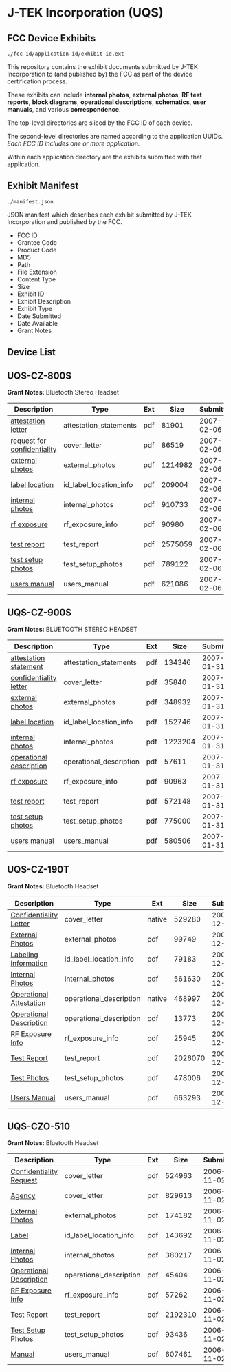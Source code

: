 # J-TEK Incorporation (UQS)
## FCC Device Exhibits

```
./fcc-id/application-id/exhibit-id.ext
```

This repository contains the exhibit documents submitted by J-TEK Incorporation to (and published by) the FCC as part of the device certification process.

These exhibits can include **internal photos**, **external photos**, **RF test reports**, **block diagrams**, **operational descriptions**, **schematics**, **user manuals**, and various **correspondence**.

The top-level directories are sliced by the FCC ID of each device.

The second-level directories are named according to the application UUIDs. *Each FCC ID includes one or more application.*

Within each application directory are the exhibits submitted with that application. 

## Exhibit Manifest

```
./manifest.json
```

JSON manifest which describes each exhibit submitted by J-TEK Incorporation and published by the FCC.

- FCC ID
- Grantee Code
- Product Code
- MD5
- Path
- File Extension
- Content Type
- Size
- Exhibit ID
- Exhibit Description
- Exhibit Type
- Date Submitted
- Date Available
- Grant Notes

## Device List
## UQS-CZ-800S
**Grant Notes:** Bluetooth Stereo Headset

| Description | Type | Ext | Size | Submitted | Available |
| ----------- | ---- | --- | ---- | --------- | --------- |
| [attestation letter](UQS-CZ-800S/3487927b4683243244ba7ea0df688911/755479.pdf) | attestation_statements | pdf | 81901 | 2007-02-06 | 2007-02-07 |
| [request for confidentiality](UQS-CZ-800S/3487927b4683243244ba7ea0df688911/755480.pdf) | cover_letter | pdf | 86519 | 2007-02-06 | 2007-02-07 |
| [external photos](UQS-CZ-800S/3487927b4683243244ba7ea0df688911/755481.pdf) | external_photos | pdf | 1214982 | 2007-02-06 | 2007-02-07 |
| [label location](UQS-CZ-800S/3487927b4683243244ba7ea0df688911/755483.pdf) | id_label_location_info | pdf | 209004 | 2007-02-06 | 2007-02-07 |
| [internal photos](UQS-CZ-800S/3487927b4683243244ba7ea0df688911/755482.pdf) | internal_photos | pdf | 910733 | 2007-02-06 | 2007-02-07 |
| [rf exposure](UQS-CZ-800S/3487927b4683243244ba7ea0df688911/755484.pdf) | rf_exposure_info | pdf | 90980 | 2007-02-06 | 2007-02-07 |
| [test report](UQS-CZ-800S/3487927b4683243244ba7ea0df688911/755485.pdf) | test_report | pdf | 2575059 | 2007-02-06 | 2007-02-07 |
| [test setup photos](UQS-CZ-800S/3487927b4683243244ba7ea0df688911/755486.pdf) | test_setup_photos | pdf | 789122 | 2007-02-06 | 2007-02-07 |
| [users manual](UQS-CZ-800S/3487927b4683243244ba7ea0df688911/755487.pdf) | users_manual | pdf | 621086 | 2007-02-06 | 2007-02-07 |
## UQS-CZ-900S
**Grant Notes:** BLUETOOTH STEREO HEADSET

| Description | Type | Ext | Size | Submitted | Available |
| ----------- | ---- | --- | ---- | --------- | --------- |
| [attestation statement](UQS-CZ-900S/40da124472f9a37db0f938045a2c0d46/753429.pdf) | attestation_statements | pdf | 134346 | 2007-01-31 | 2007-02-01 |
| [confidentiality letter](UQS-CZ-900S/40da124472f9a37db0f938045a2c0d46/753427.pdf) | cover_letter | pdf | 35840 | 2007-01-31 | 2007-02-01 |
| [external photos](UQS-CZ-900S/40da124472f9a37db0f938045a2c0d46/753430.pdf) | external_photos | pdf | 348932 | 2007-01-31 | 2007-02-01 |
| [label location](UQS-CZ-900S/40da124472f9a37db0f938045a2c0d46/753432.pdf) | id_label_location_info | pdf | 152746 | 2007-01-31 | 2007-02-01 |
| [internal photos](UQS-CZ-900S/40da124472f9a37db0f938045a2c0d46/753431.pdf) | internal_photos | pdf | 1223204 | 2007-01-31 | 2007-02-01 |
| [operational description](UQS-CZ-900S/40da124472f9a37db0f938045a2c0d46/753433.pdf) | operational_description | pdf | 57611 | 2007-01-31 | 2007-02-01 |
| [rf exposure](UQS-CZ-900S/40da124472f9a37db0f938045a2c0d46/753434.pdf) | rf_exposure_info | pdf | 90963 | 2007-01-31 | 2007-02-01 |
| [test report](UQS-CZ-900S/40da124472f9a37db0f938045a2c0d46/753435.pdf) | test_report | pdf | 572148 | 2007-01-31 | 2007-02-01 |
| [test setup photos](UQS-CZ-900S/40da124472f9a37db0f938045a2c0d46/753436.pdf) | test_setup_photos | pdf | 775000 | 2007-01-31 | 2007-02-01 |
| [users manual](UQS-CZ-900S/40da124472f9a37db0f938045a2c0d46/753428.pdf) | users_manual | pdf | 580506 | 2007-01-31 | 2007-02-01 |
## UQS-CZ-190T
**Grant Notes:** Bluetooth Headset

| Description | Type | Ext | Size | Submitted | Available |
| ----------- | ---- | --- | ---- | --------- | --------- |
| [Confidentiality Letter](UQS-CZ-190T/1509c05cd623a8aa613e95bff3c6564a/743198.native) | cover_letter | native | 529280 | 2006-12-31 | 2007-01-01 |
| [External Photos](UQS-CZ-190T/1509c05cd623a8aa613e95bff3c6564a/743200.pdf) | external_photos | pdf | 99749 | 2006-12-31 | 2007-01-01 |
| [Labeling Information](UQS-CZ-190T/1509c05cd623a8aa613e95bff3c6564a/743202.pdf) | id_label_location_info | pdf | 79183 | 2006-12-31 | 2007-01-01 |
| [Internal Photos](UQS-CZ-190T/1509c05cd623a8aa613e95bff3c6564a/743201.pdf) | internal_photos | pdf | 561630 | 2006-12-31 | 2007-01-01 |
| [Operational Attestation](UQS-CZ-190T/1509c05cd623a8aa613e95bff3c6564a/743199.native) | operational_description | native | 468997 | 2006-12-31 | 2007-01-01 |
| [Operational Description](UQS-CZ-190T/1509c05cd623a8aa613e95bff3c6564a/743203.pdf) | operational_description | pdf | 13773 | 2006-12-31 | 2007-01-01 |
| [RF Exposure Info](UQS-CZ-190T/1509c05cd623a8aa613e95bff3c6564a/743204.pdf) | rf_exposure_info | pdf | 25945 | 2006-12-31 | 2007-01-01 |
| [Test Report](UQS-CZ-190T/1509c05cd623a8aa613e95bff3c6564a/743208.pdf) | test_report | pdf | 2026070 | 2006-12-31 | 2007-01-01 |
| [Test Photos](UQS-CZ-190T/1509c05cd623a8aa613e95bff3c6564a/743206.pdf) | test_setup_photos | pdf | 478006 | 2006-12-31 | 2007-01-01 |
| [Users Manual](UQS-CZ-190T/1509c05cd623a8aa613e95bff3c6564a/743207.pdf) | users_manual | pdf | 663293 | 2006-12-31 | 2007-01-01 |
## UQS-CZO-510
**Grant Notes:** Bluetooth Headset

| Description | Type | Ext | Size | Submitted | Available |
| ----------- | ---- | --- | ---- | --------- | --------- |
| [Confidentiality Request](UQS-CZO-510/ae7aca4304275d594f4a7bb1ae3281fa/723795.pdf) | cover_letter | pdf | 524963 | 2006-11-02 | 2006-11-02 |
| [Agency](UQS-CZO-510/ae7aca4304275d594f4a7bb1ae3281fa/723796.pdf) | cover_letter | pdf | 829613 | 2006-11-02 | 2006-11-02 |
| [External Photos](UQS-CZO-510/ae7aca4304275d594f4a7bb1ae3281fa/723786.pdf) | external_photos | pdf | 174182 | 2006-11-02 | 2006-11-02 |
| [Label](UQS-CZO-510/ae7aca4304275d594f4a7bb1ae3281fa/723787.pdf) | id_label_location_info | pdf | 143692 | 2006-11-02 | 2006-11-02 |
| [Internal Photos](UQS-CZO-510/ae7aca4304275d594f4a7bb1ae3281fa/723788.pdf) | internal_photos | pdf | 380217 | 2006-11-02 | 2006-11-02 |
| [Operational Description](UQS-CZO-510/ae7aca4304275d594f4a7bb1ae3281fa/723789.pdf) | operational_description | pdf | 45404 | 2006-11-02 | 2006-11-02 |
| [RF Exposure Info](UQS-CZO-510/ae7aca4304275d594f4a7bb1ae3281fa/723794.pdf) | rf_exposure_info | pdf | 57262 | 2006-11-02 | 2006-11-02 |
| [Test Report](UQS-CZO-510/ae7aca4304275d594f4a7bb1ae3281fa/723791.pdf) | test_report | pdf | 2192310 | 2006-11-02 | 2006-11-02 |
| [Test Setup Photos](UQS-CZO-510/ae7aca4304275d594f4a7bb1ae3281fa/723792.pdf) | test_setup_photos | pdf | 93436 | 2006-11-02 | 2006-11-02 |
| [Manual](UQS-CZO-510/ae7aca4304275d594f4a7bb1ae3281fa/723793.pdf) | users_manual | pdf | 607461 | 2006-11-02 | 2006-11-02 |
